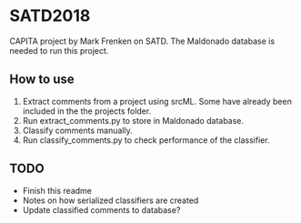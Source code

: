 # SATD2018
CAPITA project by Mark Frenken on SATD. The Maldonado database is needed to run this project.

## How to use
1. Extract comments from a project using srcML. Some have already been included in the the projects folder.
2. Run extract_comments.py to store in Maldonado database.
3. Classify comments manually.
4. Run classify_comments.py to check performance of the classifier.

## TODO
- Finish this readme
- Notes on how serialized classifiers are created
- Update classified comments to database?